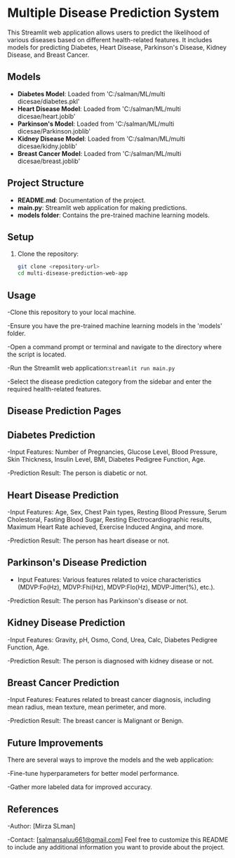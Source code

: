 # Multiple Disease Prediction System

This Streamlit web application allows users to predict the likelihood of various diseases based on different health-related features. It includes models for predicting Diabetes, Heart Disease, Parkinson's Disease, Kidney Disease, and Breast Cancer.

## Models

- **Diabetes Model**: Loaded from 'C:/salman/ML/multi dicesae/diabetes.pkl'
- **Heart Disease Model**: Loaded from 'C:/salman/ML/multi dicesae/heart.joblb'
- **Parkinson's Model**: Loaded from 'C:/salman/ML/multi dicesae/Parkinson.joblib'
- **Kidney Disease Model**: Loaded from 'C:/salman/ML/multi dicesae/kidny.joblib'
- **Breast Cancer Model**: Loaded from 'C:/salman/ML/multi dicesae/breast.joblib'

## Project Structure

- **README.md**: Documentation of the project.
- **main.py**: Streamlit web application for making predictions.
- **models folder**: Contains the pre-trained machine learning models.

## Setup

1. Clone the repository:
   ```bash
   git clone <repository-url>
   cd multi-disease-prediction-web-app

## Usage

-Clone this repository to your local machine.

-Ensure you have the pre-trained machine learning models in the 'models' folder.

-Open a command prompt or terminal and navigate to the directory where the script is located.

-Run the Streamlit web application:`streamlit run main.py`

-Select the disease prediction category from the sidebar and enter the required health-related features.
## Disease Prediction Pages
## Diabetes Prediction

-Input Features: Number of Pregnancies, Glucose Level, Blood Pressure, Skin Thickness, Insulin Level, BMI, Diabetes Pedigree Function, Age.

-Prediction Result: The person is diabetic or not.
## Heart Disease Prediction

-Input Features: Age, Sex, Chest Pain types, Resting Blood Pressure, Serum Cholestoral, Fasting Blood Sugar, Resting Electrocardiographic results, Maximum Heart Rate achieved, Exercise Induced Angina, and more.

-Prediction Result: The person has heart disease or not.
##  Parkinson's Disease Prediction
- Input Features: Various features related to voice characteristics (MDVP:Fo(Hz), MDVP:Fhi(Hz), MDVP:Flo(Hz), MDVP:Jitter(%), etc.).

-Prediction Result: The person has Parkinson's disease or not.
## Kidney Disease Prediction

-Input Features: Gravity, pH, Osmo, Cond, Urea, Calc, Diabetes Pedigree Function, Age.

-Prediction Result: The person is diagnosed with kidney disease or not.
## Breast Cancer Prediction

-Input Features: Features related to breast cancer diagnosis, including mean radius, mean texture, mean perimeter, and more.

-Prediction Result: The breast cancer is Malignant or Benign.
## Future Improvements
There are several ways to improve the models and the web application:

-Fine-tune hyperparameters for better model performance.

-Gather more labeled data for improved accuracy.
## References

-Author: [Mirza SLman]

-Contact: [salmansaluu661@gmail.com]
Feel free to customize this README to include any additional information you want to provide about the project.
